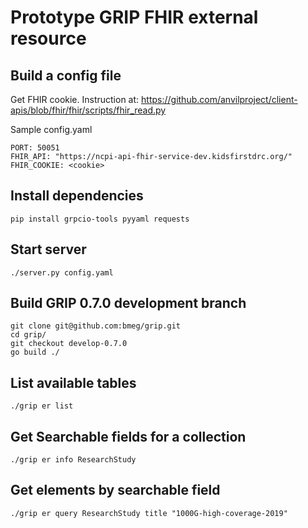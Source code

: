 
# Prototype GRIP FHIR external resource


## Build a config file

Get FHIR cookie. Instruction at: https://github.com/anvilproject/client-apis/blob/fhir/fhir/scripts/fhir_read.py

Sample config.yaml
```
PORT: 50051
FHIR_API: "https://ncpi-api-fhir-service-dev.kidsfirstdrc.org/"
FHIR_COOKIE: <cookie>
```

## Install dependencies
```
pip install grpcio-tools pyyaml requests
```

## Start server
```
./server.py config.yaml
```

## Build GRIP 0.7.0 development branch
```
git clone git@github.com:bmeg/grip.git
cd grip/
git checkout develop-0.7.0
go build ./
```

## List available tables
```
./grip er list
```

## Get Searchable fields for a collection
```
./grip er info ResearchStudy
```

## Get elements by searchable field
```
./grip er query ResearchStudy title "1000G-high-coverage-2019"
```
